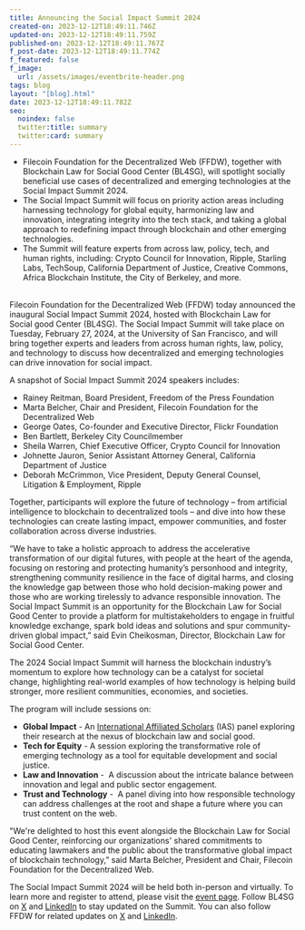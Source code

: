 ```yaml
---
title: Announcing the Social Impact Summit 2024
created-on: 2023-12-12T18:49:11.746Z
updated-on: 2023-12-12T18:49:11.759Z
published-on: 2023-12-12T18:49:11.767Z
f_post-date: 2023-12-12T18:49:11.774Z
f_featured: false
f_image:
  url: /assets/images/eventbrite-header.png
tags: blog
layout: "[blog].html"
date: 2023-12-12T18:49:11.782Z
seo:
  noindex: false
  twitter:title: summary
  twitter:card: summary
---
```

* Filecoin Foundation for the Decentralized Web (FFDW), together with Blockchain Law for Social Good Center (BL4SG), will spotlight socially beneficial use cases of decentralized and emerging technologies at the Social Impact Summit 2024.
* The Social Impact Summit will focus on priority action areas including harnessing technology for global equity, harmonizing law and innovation, integrating integrity into the tech stack, and taking a global approach to redefining impact through blockchain and other emerging technologies.
* The Summit will feature experts from across law, policy, tech, and human rights, including: Crypto Council for Innovation, Ripple, Starling Labs, TechSoup, California Department of Justice, Creative Commons, Africa Blockchain Institute, the City of Berkeley, and more. 

\
Filecoin Foundation for the Decentralized Web (FFDW) today announced the inaugural Social Impact Summit 2024, hosted with Blockchain Law for Social good Center (BL4SG). The Social Impact Summit will take place on Tuesday, February 27, 2024, at the University of San Francisco, and will bring together experts and leaders from across human rights, law, policy, and technology to discuss how decentralized and emerging technologies can drive innovation for social impact.

A snapshot of Social Impact Summit 2024 speakers includes: 

* Rainey Reitman, Board President, Freedom of the Press Foundation  
* Marta Belcher, Chair and President, Filecoin Foundation for the Decentralized Web 
* George Oates, Co-founder and Executive Director, Flickr Foundation 
* Ben Bartlett, Berkeley City Councilmember 
* Sheila Warren, Chief Executive Officer, Crypto Council for Innovation 
* Johnette Jauron, Senior Assistant Attorney General, California Department of Justice
* Deborah McCrimmon, Vice President, Deputy General Counsel, Litigation & Employment, Ripple 

Together, participants will explore the future of technology – from artificial intelligence to blockchain to decentralized tools – and dive into how these technologies can create lasting impact, empower communities, and foster collaboration across diverse industries. 

“We have to take a holistic approach to address the accelerative transformation of our digital futures, with people at the heart of the agenda, focusing on restoring and protecting humanity’s personhood and integrity, strengthening community resilience in the face of digital harms, and closing the knowledge gap between those who hold decision-making power and those who are working tirelessly to advance responsible innovation. The Social Impact Summit is an opportunity for the Blockchain Law for Social Good Center to provide a platform for multistakeholders to engage in fruitful knowledge exchange, spark bold ideas and solutions and spur community-driven global impact,” said Evin Cheikosman, Director, Blockchain Law for Social Good Center.

The 2024 Social Impact Summit will harness the blockchain industry’s momentum to explore how technology can be a catalyst for societal change, highlighting real-world examples of how technology is helping build stronger, more resilient communities, economies, and societies. 

The program will include sessions on:

* **Global Impact** - An [International Affiliated Scholars](https://ffdweb.org/blog/introducing-the-first-international-affiliated-scholars-cohort/) (IAS) panel exploring their research at the nexus of blockchain law and social good. 
* **Tech for Equity** - A session exploring the transformative role of emerging technology as a tool for equitable development and social justice. 
* **Law and Innovation** -  A discussion about the intricate balance between innovation and legal and public sector engagement. 
* **Trust and Technology** -  A panel diving into how responsible technology can address challenges at the root and shape a future where you can trust content on the web. 

"We're delighted to host this event alongside the Blockchain Law for Social Good Center, reinforcing our organizations' shared commitments to educating lawmakers and the public about the transformative global impact of blockchain technology,” said Marta Belcher, President and Chair, Filecoin Foundation for the Decentralized Web.

The Social Impact Summit 2024 will be held both in-person and virtually. To learn more and register to attend, please visit the [event page](https://www.blockchainlawsg.org/socialimpactsummit2024). Follow BL4SG on [X](https://twitter.com/BL4SG_) and [LinkedIn](https://www.linkedin.com/company/blockchain-law-for-social-good-center) to stay updated on the Summit. You can also follow FFDW for related updates on [X](https://twitter.com/FFDWeb) and [LinkedIn](https://www.linkedin.com/company/filecoin-foundation-for-the-decentralized-web/about/).